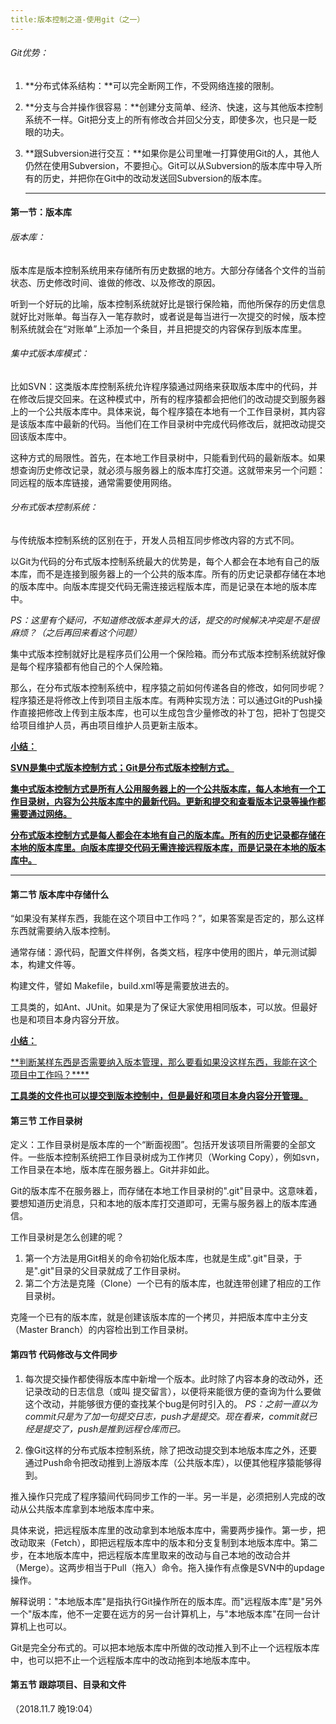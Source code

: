 ```yaml
---
title:版本控制之道-使用git（之一）
---
```


###### Git优势：

1. **分布式体系结构：**可以完全断网工作，不受网络连接的限制。

2. **分支与合并操作很容易：**创建分支简单、经济、快速，这与其他版本控制系统不一样。Git把分支上的所有修改合并回父分支，即使多次，也只是一眨眼的功夫。

3. **跟Subversion进行交互：**如果你是公司里唯一打算使用Git的人，其他人仍然在使用Subversion，不要担心。Git可以从Subversion的版本库中导入所有的历史，并把你在Git中的改动发送回Subversion的版本库。

   ------

#### 第一节：版本库

###### 版本库：

版本库是版本控制系统用来存储所有历史数据的地方。大部分存储各个文件的当前状态、历史修改时间、谁做的修改、以及修改的原因。

听到一个好玩的比喻，版本控制系统就好比是银行保险箱，而他所保存的历史信息就好比对账单。每当存入一笔存款时，或者说是每当进行一次提交的时候，版本控制系统就会在“对账单”上添加一个条目，并且把提交的内容保存到版本库里。

###### 集中式版本库模式：

比如SVN：这类版本库控制系统允许程序猿通过网络来获取版本库中的代码，并在修改后提交回来。在这种模式中，所有的程序猿都会把他们的改动提交到服务器上的一个公共版本库中。具体来说，每个程序猿在本地有一个工作目录树，其内容是该版本库中最新的代码。当他们在工作目录树中完成代码修改后，就把改动提交回该版本库中。

这种方式的局限性。首先，在本地工作目录树中，只能看到代码的最新版本。如果想查询历史修改记录，就必须与服务器上的版本库打交道。这就带来另一个问题：同远程的版本库链接，通常需要使用网络。

###### 分布式版本控制系统：

与传统版本控制系统的区别在于，开发人员相互同步修改内容的方式不同。

以Git为代码的分布式版本控制系统最大的优势是，每个人都会在本地有自己的版本库，而不是连接到服务器上的一个公共的版本库。所有的历史记录都存储在本地的版本库中。向版本库提交代码无需连接远程版本库，而是记录在本地的版本库中。

*PS：这里有个疑问，不知道修改版本差异大的话，提交的时候解决冲突是不是很麻烦？（之后再回来看这个问题）*

集中式版本控制就好比是程序员们公用一个保险箱。而分布式版本控制系统就好像是每个程序猿都有他自己的个人保险箱。

那么，在分布式版本控制系统中，程序猿之前如何传递各自的修改，如何同步呢？程序猿还是将修改上传到项目主版本库。有两种实现方法：可以通过Git的Push操作直接把修改上传到主版本库，也可以生成包含少量修改的补丁包，把补丁包提交给项目维护人员，再由项目维护人员更新主版本。

**<u>小结：</u>**

**<u>SVN是集中式版本控制方式；Git是分布式版本控制方式。</u>**

**<u>集中式版本控制方式是所有人公用服务器上的一个公共版本库，每人本地有一个工作目录树，内容为公共版本库中的最新代码。更新和提交和查看版本记录等操作都需要通过网络。</u>**

**<u>分布式版本控制方式是每人都会在本地有自己的版本库。所有的历史记录都存储在本地的版本库里。向版本库提交代码无需连接远程版本库，而是记录在本地的版本库中。</u>**

------

#### 第二节 版本库中存储什么

“如果没有某样东西，我能在这个项目中工作吗？”，如果答案是否定的，那么这样东西就需要纳入版本控制。

通常存储：源代码，配置文件样例，各类文档，程序中使用的图片，单元测试脚本，构建文件等。

构建文件，譬如 Makefile，build.xml等是需要放进去的。

工具类的，如Ant、JUnit。如果是为了保证大家使用相同版本，可以放。但最好也是和项目本身内容分开放。

**<u>小结：</u>**

<u>**判断某样东西是否需要纳入版本管理，那么要看如果没这样东西，我能在这个项目中工作吗？****</u>

<u>**工具类的文件也可以提交到版本控制中，但是最好和项目本身内容分开管理。**</u>

#### 第三节 工作目录树

定义：工作目录树是版本库的一个“断面视图”。包括开发该项目所需要的全部文件。一些版本控制系统把工作目录树成为工作拷贝（Working Copy），例如svn，工作目录在本地，版本库在服务器上。Git并非如此。

Git的版本库不在服务器上，而存储在本地工作目录树的".git"目录中。这意味着，要想知道历史消息，只和本地的版本库打交道即可，无需与服务器上的版本库通信。

工作目录树是怎么创建的呢？

1. 第一个方法是用Git相关的命令初始化版本库，也就是生成".git"目录，于是".git"目录的父目录就成了工作目录树。
2. 第二个方法是克隆（Clone）一个已有的版本库，也就连带创建了相应的工作目录树。

克隆一个已有的版本库，就是创建该版本库的一个拷贝，并把版本库中主分支（Master Branch）的内容检出到工作目录树。

#### 第四节 代码修改与文件同步

1. 每次提交操作都使得版本库中新增一个版本。此时除了内容本身的改动外，还记录改动的日志信息（或叫 提交留言），以便将来能很方便的查询为什么要做这个改动，并能够很方便的查找某个bug是何时引入的。 *PS：之前一直以为commit只是为了加一句提交日志，push才是提交。现在看来，commit就已经是提交了，push是推到远程仓库而已。*

2.  像Git这样的分布式版本控制系统，除了把改动提交到本地版本库之外，还要通过Push命令把改动推到上游版本库（公共版本库），以便其他程序猿能够得到。

   推入操作只完成了程序猿间代码同步工作的一半。另一半是，必须把别人完成的改动从公共版本库拿到本地版本库中来。

   具体来说，把远程版本库里的改动拿到本地版本库中，需要两步操作。第一步，把改动取来（Fetch），即把远程版本库中的版本和分支复制到本地版本库中。第二步，在本地版本库中，把远程版本库里取来的改动与自己本地的改动合并（Merge）。这两步相当于Pull（拖入）命令。拖入操作有点像是SVN中的updage操作。

   解释说明："本地版本库"是指执行Git操作所在的版本库。而"远程版本库"是"另外一个"版本库，他不一定要在远方的另一台计算机上，与"本地版本库"在同一台计算机上也可以。

   Git是完全分布式的。可以把本地版本库中所做的改动推入到不止一个远程版本库中，也可以把不止一个远程版本库中的改动拖到本地版本库中。

   #### 第五节 跟踪项目、目录和文件

   （2018.11.7 晚19:04）
